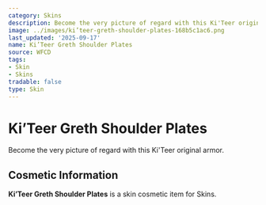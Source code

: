 ```yaml
---
category: Skins
description: Become the very picture of regard with this Ki'Teer original armor.
image: ../images/ki’teer-greth-shoulder-plates-168b5c1ac6.png
last_updated: '2025-09-17'
name: Ki’Teer Greth Shoulder Plates
source: WFCD
tags:
- Skin
- Skins
tradable: false
type: Skin
---
```


# Ki’Teer Greth Shoulder Plates

Become the very picture of regard with this Ki'Teer original armor.

## Cosmetic Information

**Ki’Teer Greth Shoulder Plates** is a skin cosmetic item for Skins.

